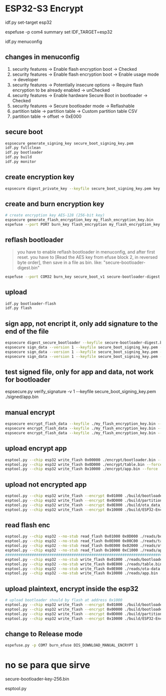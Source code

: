 # ESP32-S3 Encrypt

<!-- reset menuconfig -->
idf.py set-target esp32

espefuse -p com4 summary
set IDF_TARGET=esp32

idf.py menuconfig
## changes in menuconfig
1. security features -> Enable flash encryption boot -> Checked
2. security features -> Enable flash encryption boot -> Enable usage mode -> developer
3. security features -> Potentially insecure options -> Require flash encryption to be already enabled -> unChecked
4. security features -> Enable hardware Secure Boot in bootloader -> Checked
5. security features -> Secure bootloader mode -> Reflashable
6. partition table -> partition table -> Custom partition table CSV
7. partition table -> offset -> 0xE000

## secure boot
```sh
espsecure generate_signing_key secure_boot_signing_key.pem
idf.py fullclean
idf.py bootloader
idf.py build
idf.py monitor
```

## create encryption key
```sh
espsecure digest_private_key --keyfile secure_boot_signing_key.pem key.bin
```

## create and burn encryption key
```sh
# create encryption key AES-128 (256-bit key)
espsecure generate_flash_encryption_key my_flash_encryption_key.bin
espefuse --port PORT burn_key flash_encryption my_flash_encryption_key.bin
```

## reflash bootloader
> you have to enable reflash bootloader in menuconfig, and after first reset.
> you have to [Read the AES key from efuse block 2, in reversed byte order], then save in a file as bin. like:
> "secure-bootloader-digest.bin"
```sh
espefuse --port COM32 burn_key secure_boot_v1 secure-bootloader-digest.bin
```

## upload
```sh
idf.py bootloader-flash
idf.py flash
```

## sign app, not encript it, only add signature to the end of the file
```sh
espsecure digest_secure_bootloader --keyfile secure-bootloader-digest.bin --output signed/bootloader.bin ./build/bootloader/bootloader.bin
espsecure sign_data --version 1 --keyfile secure_boot_signing_key.pem --output signed/table.bin ./build/partition_table/partition-table.bin
espsecure sign_data --version 1 --keyfile secure_boot_signing_key.pem --output signed/app.bin ./test.app/main.ino.bin
espsecure sign_data --version 1 --keyfile secure_boot_signing_key.pem --output signed/app.bin ./build/ESP32-Encrypt.bin
```

## test signed file, only for app and data, not work for bootloader
espsecure.py verify_signature -v 1 --keyfile secure_boot_signing_key.pem ./signed/app.bin 

## manual encrypt
```sh
espsecure encrypt_flash_data --keyfile ./my_flash_encryption_key.bin --address 0x00000 --output ./encrypt/bootloader.bin ./signed/bootloader.bin
espsecure encrypt_flash_data --keyfile ./my_flash_encryption_key.bin --address 0x0D000 --output ./encrypt/table.bin ./build/partition_table/partition-table.bin
espsecure encrypt_flash_data --keyfile ./my_flash_encryption_key.bin --address 0x10000 --output ./encrypt/app.bin ./build/ESP32-Encrypt.bin
```

## upload encrypt app
```sh
esptool.py --chip esp32 write_flash 0x00000 ./encrypt/bootloader.bin --force
esptool.py --chip esp32 write_flash 0x0D000 ./encrypt/table.bin --force
esptool.py --chip esp32 write_flash 0x10000 ./encrypt/app.bin --force
```

## upload not encrypted app
```sh
esptool.py --chip esp32 write_flash --encrypt 0x01000 ./build/bootloader/bootloader.bin --force
esptool.py --chip esp32 write_flash --encrypt 0x0D000 ./build/partition_table/partition-table.bin --force
esptool.py --chip esp32 write_flash --encrypt 0x0E000 ./build/ota_data_initial.bin --force
esptool.py --chip esp32 write_flash --encrypt 0x10000 ./build/ESP32-Encrypt.bin --force
```

## read flash enc
```sh
esptool.py --chip esp32 --no-stub read_flash 0x01000 0x0D000 ./reads/bootloader1.bin
esptool.py --chip esp32 --no-stub read_flash 0x0E000 0x00C00 ./reads/table.bin
esptool.py --chip esp32 --no-stub read_flash 0x0E000 0x02000 ./reads/ota-data.bin
esptool.py --chip esp32 --no-stub read_flash 0x10000 0xC1000 ./reads/app.bin
########################################################################################
esptool.py --chip esp32 --no-stub write_flash 0x01000 ./reads/bootloader.bin --force
esptool.py --chip esp32 --no-stub write_flash 0x0E000 ./reads/table.bin --force
esptool.py --chip esp32 --no-stub write_flash 0x0E000 ./reads/ota-data.bin --force
esptool.py --chip esp32 --no-stub write_flash 0x10000 ./reads/app.bin --force
```

## upload plaintext, encrypt inside the esp32
```sh
# upload bootloader should by flash at address 0x1000
esptool.py --chip esp32 write_flash --encrypt 0x01000 ./build/bootloader/bootloader.bin --force
esptool.py --chip esp32 write_flash --encrypt 0x00000 ./build/bootloader/bootloader-reflash-digest.bin --force
esptool.py --chip esp32 write_flash --encrypt 0x0D000 ./build/partition_table/partition-table.bin --force
esptool.py --chip esp32 write_flash --encrypt 0x10000 ./build/ESP32-Encrypt.bin --force
```

## change to Release mode
```sh
espefuse.py -p COM7 burn_efuse DIS_DOWNLOAD_MANUAL_ENCRYPT 1
```

# no se para que sirve
secure-bootloader-key-256.bin


esptool.py
